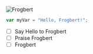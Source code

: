 # 
![Frogbert](https://github.com/user-attachments/assets/2ef59e9e-1e1f-4f16-81e7-6f4bf55ec010) 

``` javascript
var myVar = "Hello, Frogbert!";
```

- [ ] Say Hello to Frogbert
- [ ] Praise Frogbert
- [ ] Frogbert
